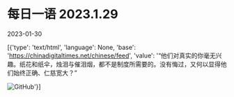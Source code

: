 # 每日一语 2023.1.29

2023-01-30

[{'type': 'text/html', 'language': None, 'base': 'https://chinadigitaltimes.net/chinese/feed', 'value': '“他们对真实的你毫无兴趣。纸花和纸伞，烛泪与催泪烟，都不是制度所需要的。没有悔过，又何以显得他们始终正确、仁慈宽大？”

![GitHub](https://chinadigitaltimes.net/chinese/files/2023/01/1.29.jpg)'}]